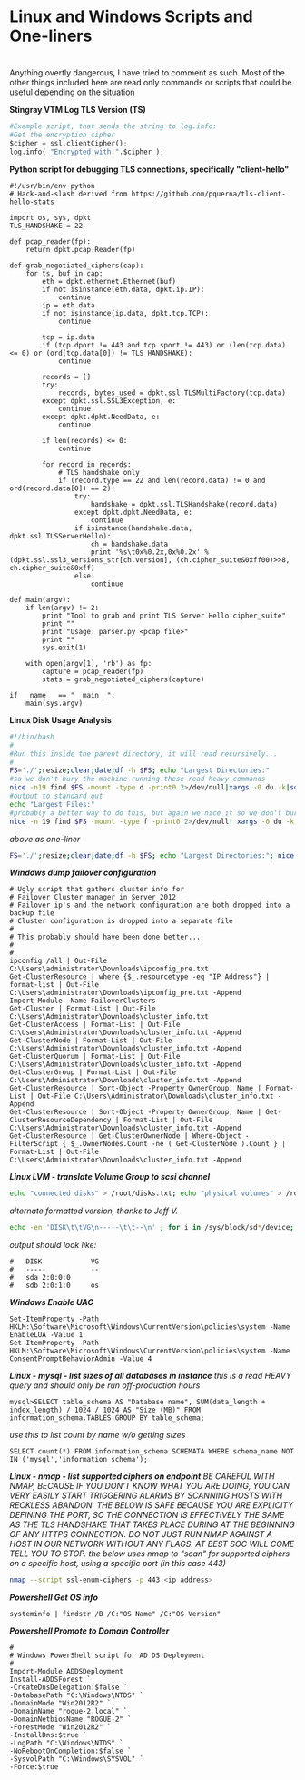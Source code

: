 # Linux and Windows Scripts and One-liners
# 
Anything overtly dangerous, I have tried to comment as such. Most of the other things included here are read only commands or scripts that could be useful depending on the situation 


**Stingray VTM Log TLS Version (TS)**
```py
#Example script, that sends the string to log.info:
#Get the encryption cipher
$cipher = ssl.clientCipher(); 
log.info( "Encrypted with ".$cipher );
```

**Python script for debugging TLS connections, specifically "client-hello"**
```
#!/usr/bin/env python
# Hack-and-slash derived from https://github.com/pquerna/tls-client-hello-stats

import os, sys, dpkt
TLS_HANDSHAKE = 22

def pcap_reader(fp):
    return dpkt.pcap.Reader(fp)

def grab_negotiated_ciphers(cap):
    for ts, buf in cap:
        eth = dpkt.ethernet.Ethernet(buf)
        if not isinstance(eth.data, dpkt.ip.IP):
            continue
        ip = eth.data
        if not isinstance(ip.data, dpkt.tcp.TCP):
            continue

        tcp = ip.data
        if (tcp.dport != 443 and tcp.sport != 443) or (len(tcp.data) <= 0) or (ord(tcp.data[0]) != TLS_HANDSHAKE):
            continue

        records = []
        try:
            records, bytes_used = dpkt.ssl.TLSMultiFactory(tcp.data)
        except dpkt.ssl.SSL3Exception, e:
            continue
        except dpkt.dpkt.NeedData, e:
            continue

        if len(records) <= 0:
            continue

        for record in records:
            # TLS handshake only
            if (record.type == 22 and len(record.data) != 0 and ord(record.data[0]) == 2):
                try:
                    handshake = dpkt.ssl.TLSHandshake(record.data)
                except dpkt.dpkt.NeedData, e:
                    continue
                if isinstance(handshake.data, dpkt.ssl.TLSServerHello):
                    ch = handshake.data
                    print '%s\t0x%0.2x,0x%0.2x' %(dpkt.ssl.ssl3_versions_str[ch.version], (ch.cipher_suite&0xff00)>>8, ch.cipher_suite&0xff)
                else:
                    continue

def main(argv):
    if len(argv) != 2:
        print "Tool to grab and print TLS Server Hello cipher_suite"
        print ""
        print "Usage: parser.py <pcap file>"
        print ""
        sys.exit(1)

    with open(argv[1], 'rb') as fp:
        capture = pcap_reader(fp)
        stats = grab_negotiated_ciphers(capture)

if __name__ == "__main__":
    main(sys.argv)
```

**Linux Disk Usage Analysis**
```sh
#!/bin/bash
#
#Run this inside the parent directory, it will read recursively...
#
FS='./';resize;clear;date;df -h $FS; echo "Largest Directories:"
#so we don't bury the machine running these read heavy commands
nice -n19 find $FS -mount -type d -print0 2>/dev/null|xargs -0 du -k|sort -runk1|head -n20|awk '{printf "%8d MB\t%s\n",($1/1024),$NF}'
#output to standard out
echo "Largest Files:"
#probably a better way to do this, but again we nice it so we don't bury the machine in io
nice -n 19 find $FS -mount -type f -print0 2>/dev/null| xargs -0 du -k | sort -rnk1| head -n20 |awk '{printf "%8d MB\t%s\n",($1/1024),$NF}'
```
*above as one-liner*
```sh
FS='./';resize;clear;date;df -h $FS; echo "Largest Directories:"; nice -n19 find $FS -mount -type d -print0 2>/dev/null|xargs -0 du -k|sort -runk1|head -n20|awk '{printf "%8d MB\t%s\n",($1/1024),$NF}';echo "Largest Files:"; nice -n 19 find $FS -mount -type f -print0 2>/dev/null| xargs -0 du -k | sort -rnk1| head -n20 |awk '{printf "%8d MB\t%s\n",($1/1024),$NF}';
```

***Windows dump failover configuration***
```
# Ugly script that gathers cluster info for 
# Failover Cluster manager in Server 2012
# Failover ip's and the network configuration are both dropped into a backup file
# Cluster configuration is dropped into a separate file
#
# This probably should have been done better...
#
#
ipconfig /all | Out-File C:\Users\administrator\Downloads\ipconfig_pre.txt
Get-ClusterResource | where {$_.resourcetype -eq "IP Address"} | format-list | Out-File C:\Users\administrator\Downloads\ipconfig_pre.txt -Append
Import-Module -Name FailoverClusters
Get-Cluster | Format-List | Out-File C:\Users\Administrator\Downloads\cluster_info.txt
Get-ClusterAccess | Format-List | Out-File C:\Users\Administrator\Downloads\cluster_info.txt -Append
Get-ClusterNode | Format-List | Out-File C:\Users\Administrator\Downloads\cluster_info.txt -Append
Get-ClusterQuorum | Format-List | Out-File C:\Users\Administrator\Downloads\cluster_info.txt -Append
Get-ClusterGroup | Format-List | Out-File C:\Users\Administrator\Downloads\cluster_info.txt -Append
Get-ClusterResource | Sort-Object -Property OwnerGroup, Name | Format-List | Out-File C:\Users\Administrator\Downloads\cluster_info.txt -Append
Get-ClusterResource | Sort-Object -Property OwnerGroup, Name | Get-ClusterResourceDependency | Format-List | Out-File C:\Users\Administrator\Downloads\cluster_info.txt -Append
Get-ClusterResource | Get-ClusterOwnerNode | Where-Object -FilterScript { $_.OwnerNodes.Count -ne ( Get-ClusterNode ).Count } | Format-List | Out-File C:\Users\Administrator\Downloads\cluster_info.txt -Append
```
***Linux LVM - translate Volume Group to scsi channel***
```sh
echo "connected disks" > /root/disks.txt; echo "physical volumes" > /root/physical_volumes.txt; ls -ld /sys/block/sd*/device | awk '{print$9}' | cut -d \/ -f 4 >> /root/disks.txt; pvs | awk '{print$1}' | cut -d \/ -f 3 | sort >> /root/physical_volumes.txt; diff -y /root/disks.txt /root/physical_volumes.txt
```
*alternate formatted version, thanks to Jeff V.*
```sh
echo -en 'DISK\t\tVG\n-----\t\t--\n' ; for i in /sys/block/sd*/device; do echo -n $(ls -ld $i | cut -d'/' -f 4,8 | sed 's/\// /gi') ; echo -ne '\t' ; pvs | tail -n +2 | grep $(echo $i | cut -d'/' -f4) | awk '{print $2}' ; echo ; done
```
*output should look like:*
```
#   DISK            VG
#   -----           --
#   sda 2:0:0:0
#   sdb 2:0:1:0     os
```
***Windows Enable UAC***
```
Set-ItemProperty -Path HKLM:\Software\Microsoft\Windows\CurrentVersion\policies\system -Name EnableLUA -Value 1 
Set-ItemProperty -Path HKLM:\Software\Microsoft\Windows\CurrentVersion\policies\system -Name ConsentPromptBehaviorAdmin -Value 4
```
***Linux - mysql - list sizes of all databases in instance***
*this is a read HEAVY query and should only be run off-production hours*
```
mysql>SELECT table_schema AS "Database name", SUM(data_length + index_length) / 1024 / 1024 AS "Size (MB)" FROM information_schema.TABLES GROUP BY table_schema;
```
*use this to list count by name w/o getting sizes*
```
SELECT count(*) FROM information_schema.SCHEMATA WHERE schema_name NOT IN ('mysql','information_schema');
```
***Linux - nmap - list supported ciphers on endpoint***
*BE CAREFUL WITH NMAP, BECAUSE IF YOU DON'T KNOW WHAT YOU ARE DOING, YOU CAN VERY EASILY START TRIGGERING ALARMS BY SCANNING HOSTS WITH RECKLESS ABANDON.*
*THE BELOW IS SAFE BECAUSE YOU ARE EXPLICITY DEFINING THE PORT, SO THE CONNECTION IS EFFECTIVELY THE SAME AS THE TLS HANDSHAKE THAT TAKES PLACE DURING AT THE BEGINNING OF ANY HTTPS CONNECTION.*
*DO NOT JUST RUN NMAP AGAINST A HOST IN OUR NETWORK WITHOUT ANY FLAGS. AT BEST SOC WILL COME TELL YOU TO STOP.*
*the below uses nmap to "scan" for supported ciphers on a specific host, using a specific port (in this case 443)*
```sh
nmap --script ssl-enum-ciphers -p 443 <ip address>
```
***Powershell Get OS info***
```
systeminfo | findstr /B /C:"OS Name" /C:"OS Version"
```
***Powershell Promote to Domain Controller***
```
#
# Windows PowerShell script for AD DS Deployment
#
Import-Module ADDSDeployment
Install-ADDSForest `
-CreateDnsDelegation:$false `
-DatabasePath "C:\Windows\NTDS" `
-DomainMode "Win2012R2" `
-DomainName "rogue-2.local" `
-DomainNetbiosName "ROGUE-2" `
-ForestMode "Win2012R2" `
-InstallDns:$true `
-LogPath "C:\Windows\NTDS" `
-NoRebootOnCompletion:$false `
-SysvolPath "C:\Windows\SYSVOL" `
-Force:$true
```
